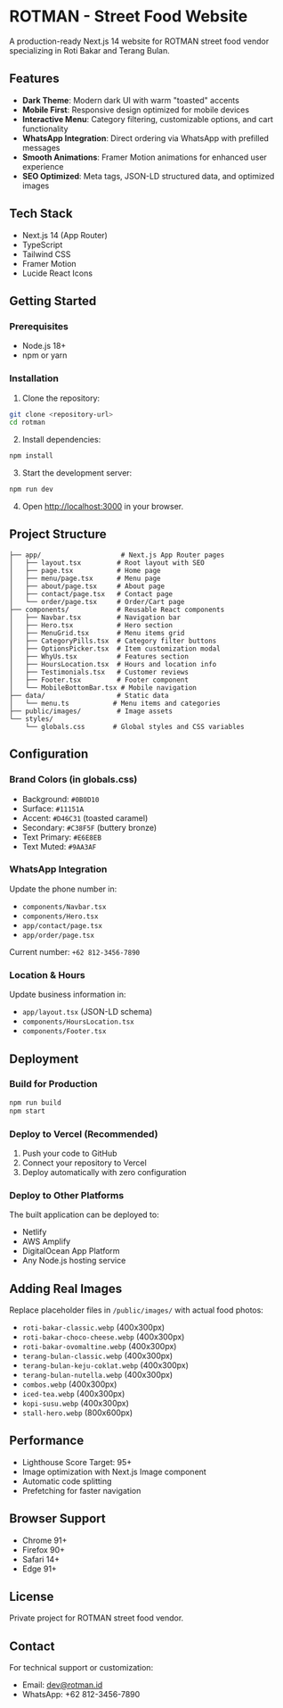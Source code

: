 # ROTMAN - Street Food Website

A production-ready Next.js 14 website for ROTMAN street food vendor specializing in Roti Bakar and Terang Bulan.

## Features

- **Dark Theme**: Modern dark UI with warm "toasted" accents
- **Mobile First**: Responsive design optimized for mobile devices
- **Interactive Menu**: Category filtering, customizable options, and cart functionality
- **WhatsApp Integration**: Direct ordering via WhatsApp with prefilled messages
- **Smooth Animations**: Framer Motion animations for enhanced user experience
- **SEO Optimized**: Meta tags, JSON-LD structured data, and optimized images

## Tech Stack

- Next.js 14 (App Router)
- TypeScript
- Tailwind CSS
- Framer Motion
- Lucide React Icons

## Getting Started

### Prerequisites

- Node.js 18+
- npm or yarn

### Installation

1. Clone the repository:

```bash
git clone <repository-url>
cd rotman
```

2. Install dependencies:

```bash
npm install
```

3. Start the development server:

```bash
npm run dev
```

4. Open [http://localhost:3000](http://localhost:3000) in your browser.

## Project Structure

```
├── app/                    # Next.js App Router pages
│   ├── layout.tsx         # Root layout with SEO
│   ├── page.tsx           # Home page
│   ├── menu/page.tsx      # Menu page
│   ├── about/page.tsx     # About page
│   ├── contact/page.tsx   # Contact page
│   └── order/page.tsx     # Order/Cart page
├── components/            # Reusable React components
│   ├── Navbar.tsx         # Navigation bar
│   ├── Hero.tsx           # Hero section
│   ├── MenuGrid.tsx       # Menu items grid
│   ├── CategoryPills.tsx  # Category filter buttons
│   ├── OptionsPicker.tsx  # Item customization modal
│   ├── WhyUs.tsx          # Features section
│   ├── HoursLocation.tsx  # Hours and location info
│   ├── Testimonials.tsx   # Customer reviews
│   ├── Footer.tsx         # Footer component
│   └── MobileBottomBar.tsx # Mobile navigation
├── data/                  # Static data
│   └── menu.ts           # Menu items and categories
├── public/images/         # Image assets
└── styles/
    └── globals.css       # Global styles and CSS variables
```

## Configuration

### Brand Colors (in globals.css)

- Background: `#0B0D10`
- Surface: `#11151A`
- Accent: `#D46C31` (toasted caramel)
- Secondary: `#C38F5F` (buttery bronze)
- Text Primary: `#E6E8EB`
- Text Muted: `#9AA3AF`

### WhatsApp Integration

Update the phone number in:

- `components/Navbar.tsx`
- `components/Hero.tsx`
- `app/contact/page.tsx`
- `app/order/page.tsx`

Current number: `+62 812-3456-7890`

### Location & Hours

Update business information in:

- `app/layout.tsx` (JSON-LD schema)
- `components/HoursLocation.tsx`
- `components/Footer.tsx`

## Deployment

### Build for Production

```bash
npm run build
npm start
```

### Deploy to Vercel (Recommended)

1. Push your code to GitHub
2. Connect your repository to Vercel
3. Deploy automatically with zero configuration

### Deploy to Other Platforms

The built application can be deployed to:

- Netlify
- AWS Amplify
- DigitalOcean App Platform
- Any Node.js hosting service

## Adding Real Images

Replace placeholder files in `/public/images/` with actual food photos:

- `roti-bakar-classic.webp` (400x300px)
- `roti-bakar-choco-cheese.webp` (400x300px)
- `roti-bakar-ovomaltine.webp` (400x300px)
- `terang-bulan-classic.webp` (400x300px)
- `terang-bulan-keju-coklat.webp` (400x300px)
- `terang-bulan-nutella.webp` (400x300px)
- `combos.webp` (400x300px)
- `iced-tea.webp` (400x300px)
- `kopi-susu.webp` (400x300px)
- `stall-hero.webp` (800x600px)

## Performance

- Lighthouse Score Target: 95+
- Image optimization with Next.js Image component
- Automatic code splitting
- Prefetching for faster navigation

## Browser Support

- Chrome 91+
- Firefox 90+
- Safari 14+
- Edge 91+

## License

Private project for ROTMAN street food vendor.

## Contact

For technical support or customization:

- Email: dev@rotman.id
- WhatsApp: +62 812-3456-7890
